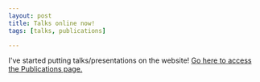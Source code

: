 ```yaml
---
layout: post
title: Talks online now!
tags: [talks, publications]

---
```


I've started putting talks/presentations on the website! [Go here to access the
Publications page.](/publications)
